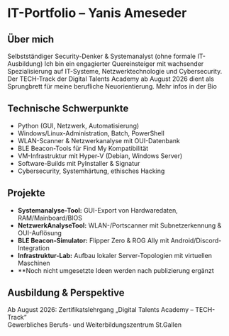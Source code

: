 
# IT-Portfolio – Yanis Ameseder

## Über mich
Selbstständiger Security-Denker & Systemanalyst (ohne formale IT-Ausbildung)
Ich bin ein engagierter Quereinsteiger mit wachsender Spezialisierung auf IT-Systeme, Netzwerktechnologie und Cybersecurity. Der TECH-Track der Digital Talents Academy ab August 2026 dient als Sprungbrett für meine berufliche Neuorientierung.
Mehr infos in der Bio

## Technische Schwerpunkte

- Python (GUI, Netzwerk, Automatisierung)
- Windows/Linux-Administration, Batch, PowerShell
- WLAN-Scanner & Netzwerkanalyse mit OUI-Datenbank
- BLE Beacon-Tools für Find My Kompatibilität
- VM-Infrastruktur mit Hyper-V (Debian, Windows Server)
- Software-Builds mit PyInstaller & Signatur
- Cybersecurity, Systemhärtung, ethisches Hacking

## Projekte

- **Systemanalyse-Tool:** GUI-Export von Hardwaredaten, RAM/Mainboard/BIOS
- **NetzwerkAnalyseTool:** WLAN-/Portscanner mit Subnetzerkennung & OUI-Auflösung
- **BLE Beacon-Simulator:** Flipper Zero & ROG Ally mit Android/Discord-Integration
- **Infrastruktur-Lab:** Aufbau lokaler Server-Topologien mit virtuellen Maschinen
- **Noch nicht umgesetzte Ideen werden nach publizierung ergänzt

## Ausbildung & Perspektive

Ab August 2026: Zertifikatslehrgang „Digital Talents Academy – TECH-Track“  
Gewerbliches Berufs- und Weiterbildungszentrum St.Gallen
